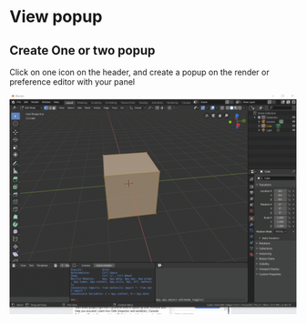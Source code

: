 # View popup

## Create One or two popup

Click on one icon on the header, and create a popup on the render or preference editor with your panel

![](https://raw.githubusercontent.com/MatthisPralat/Blender-Addon/master/view_popup/QuickPopup/Quick_Popup.gif)
